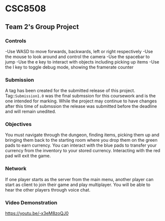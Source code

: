 # CSC8508
## Team 2's Group Project
### Controls
-Use WASD to move forwards, backwards, left or right respectively
-Use the mouse to look around and control the camera
-Use the spacebar to jump
-Use the e key to interact with objects including picking up items
-Use the l key to toggle debug mode, showing the framerate counter

### Submission
A tag has been created for the submitted release of this project. Tag::`Submission1.0` was the final submssion for this coursework and is the one intended for marking. While the project may continue to have changes after this time of submssion the release was submitted before the deadline and will remain unedited. 

### Objectives
You must navigate through the dungeon, finding items, picking them up and bringing them back to the starting room where you drop them on the green pads to earn currency.
You can interact with the blue pads to transfer your currency from the inventory to your stored currency.
Interacting with the red pad will exit the game.

### Network
If one player starts as the server from the main menu, another player can start as client to join their game and play multiplayer.
You will be able to hear the other players through voice chat.

### Video Demonstration 
https://youtu.be/-x3eM8zoQJ0
